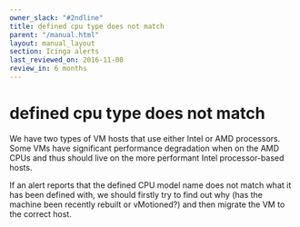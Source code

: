 ```yaml
---
owner_slack: "#2ndline"
title: defined cpu type does not match
parent: "/manual.html"
layout: manual_layout
section: Icinga alerts
last_reviewed_on: 2016-11-08
review_in: 6 months
---
```


# defined cpu type does not match

We have two types of VM hosts that use either Intel or AMD processors.
Some VMs have significant performance degradation when on the AMD CPUs
and thus should live on the more performant Intel processor-based hosts.

If an alert reports that the defined CPU model name does not match what
it has been defined with, we should firstly try to find out why (has the
machine been recently rebuilt or vMotioned?) and then migrate the VM to
the correct host.

